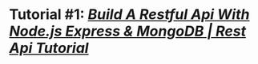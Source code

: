 # Tutorial #1: _[Build A Restful Api With Node.js Express & MongoDB | Rest Api Tutorial](https://www.youtube.com/watch?v=vjf774RKrLc&ab_channel=DevEd)_




